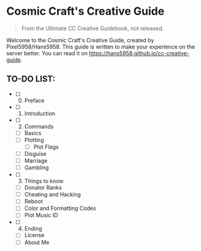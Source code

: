 # Cosmic Craft's Creative Guide
> From the Ultimate CC Creative Guidebook, not released.

Welcome to the Cosmic Craft's Creative Guide, created by Pixel5958/Hans5958. This guide is written to make your experience on the server better. You can read it on https://hans5958.github.io/cc-creative-guide.

## TO-DO LIST:

- [ ] 0. Preface
- [ ] 1. Introduction
- [ ] 2. Commands
  - [ ] Basics
  - [ ] Plotting
    - [ ] Plot Flags
  - [ ] Disguise
  - [ ] Marriage
  - [ ] Gambling
- [ ] 3. Things to know
  - [ ] Donator Ranks
  - [ ] Cheating and Hacking
  - [ ] Reboot
  - [ ] Color and Formatting Codes
  - [ ] Plot Music ID
- [ ] 4. Ending
  - [ ] License
  - [ ] About Me
